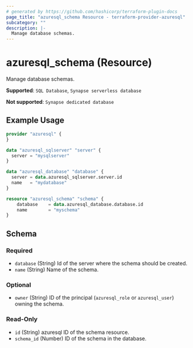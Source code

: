 ```yaml
---
# generated by https://github.com/hashicorp/terraform-plugin-docs
page_title: "azuresql_schema Resource - terraform-provider-azuresql"
subcategory: ""
description: |-
  Manage database schemas.
---
```


# azuresql_schema (Resource)

Manage database schemas.

**Supported**: `SQL Database`, `Synapse serverless database` 

**Not supported**: `Synapse dedicated database`

## Example Usage

```terraform
provider "azuresql" {
}

data "azuresql_sqlserver" "server" {
  server = "mysqlserver"
}

data "azuresql_database" "database" {
  server = data.azuresql_sqlserver.server.id
  name   = "mydatabase"
}

resource "azuresql_schema" "schema" {
    database 	= data.azuresql_database.database.id
    name     	= "myschema"
}

```

<!-- schema generated by tfplugindocs -->
## Schema

### Required

- `database` (String) Id of the server where the schema should be created.
- `name` (String) Name of the schema.

### Optional

- `owner` (String) ID of the principal (`azuresql_role` or `azuresql_user`) owning the schema.

### Read-Only

- `id` (String) azuresql ID of the schema resource.
- `schema_id` (Number) ID of the schema in the database.